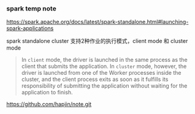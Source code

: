 ### spark temp note

https://spark.apache.org/docs/latest/spark-standalone.html#launching-spark-applications

spark standalone cluster 支持2种作业的执行模式，client mode 和 cluster mode

>In `client` mode, the driver is launched in the same process as the client that submits the application. In `cluster` mode, however, the driver is launched from one of the Worker processes inside the cluster, and the client process exits as soon as it fulfills its responsibility of submitting the application without waiting for the application to finish.

https://github.com/hapjin/note.git